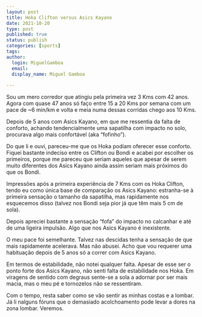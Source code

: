 ```yaml
---
layout: post
title: Hoka Clifton versus Asics Kayano
date: 2021-10-20
type: post
published: true
status: publish
categories: [sports]
tags:
author:
  login: MiguelGamboa
  email: 
  display_name: Miguel Gamboa
  
---
```


Sou um mero corredor que atingiu pela primeira vez 3 Kms com 42 anos.
Agora com quase 47 anos só faço entre 15 a 20 Kms por semana com um pace de ~6
min/km e volta e meia numa dessas corridas chego aos 10 Kms.

Depois de 5 anos com Asics Kayano, em que me ressentia da falta de conforto,
achando tendencialmente uma sapatilha com impacto no solo, procurava algo mais
confortável (aka “fofinho”).

Do que li e ouvi, pareceu-me que os Hoka podiam oferecer esse conforto.
Fiquei bastante indeciso entre os Clifton ou Bondi e acabei por escolher os
primeiros, porque me pareceu que seriam aqueles que apesar de serem muito
diferentes dos Asics Kayano ainda assim seriam mais próximos do que os Bondi.

Impressões após a primeira experiência de 7 Kms com os Hoka Clifton, tendo eu
como única base de comparação os Asics Kayano: estranha-se à primeira sensação o
tamanho da sapatilha, mas rapidamente nos esquecemos disso (talvez nos Bondi
seja pior já que têm mais 5 cm de sola). 

Depois apreciei bastante a sensação “fofa” do impacto no calcanhar e até de uma
ligeira impulsão. Algo que nos Asics Kayano é inexistente. 

O meu pace foi semelhante. Talvez nas descidas tenha a sensação de que mais
rapidamente acelerava. Mas não abusei. Acho que vou requerer uma habituação
depois de 5 anos só a correr com Asics Kayano. 

Em termos de estabilidade, não notei qualquer falta. Apesar de esse ser o ponto
forte dos Asics Kayano, não senti falta de estabilidade nos Hoka. Em viragens de
sentido com degraus sente-se a sola a adornar por ser mais macia, mas o meu pé e
tornozelos não se ressentiram.

Com o tempo, resta saber como se vão sentir as minhas costas e a lombar. Já li
nalguns fóruns que o demasiado acolchoamento pode levar a dores na zona lombar.
Veremos.

